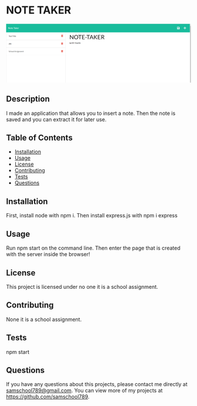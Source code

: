 # NOTE TAKER
 
  ![image](./images/project-image.png)
 
  ## Description 
  I made an application that allows you to insert a note.  Then the note is saved and you can extract it for later use.
  ## Table of Contents
  * [Installation](#installation)
  * [Usage](#usage)
  * [License](#license)
  * [Contributing](#contributing)
  * [Tests](#tests)
  * [Questions](#questions)
  
  ## Installation 
  First, install node with npm i. Then install express.js with npm i express
  ## Usage 
  Run npm start on the command line.  Then enter the page that is created with the server inside the browser!
  ## License 
  This project is licensed under no one it is a school assignment.
  ## Contributing 
  None it is a school assignment.
  ## Tests
  npm start
  ## Questions
  If you have any questions about this projects, please contact me directly at samschool789@gmail.com. You can view more of my projects at https://github.com/samschool789.
